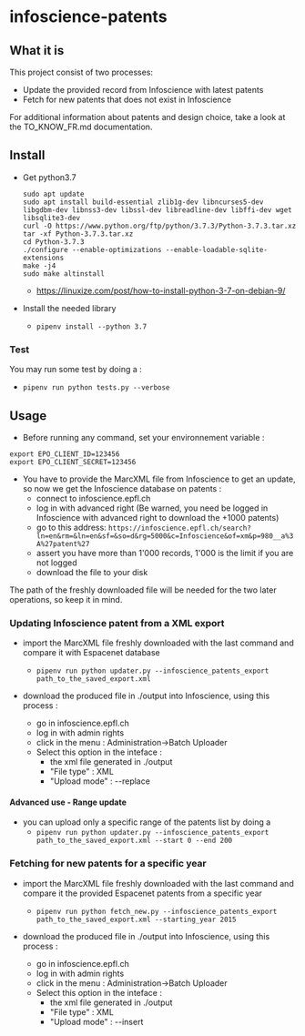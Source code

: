# infoscience-patents
## What it is

This project consist of two processes:

- Update the provided record from Infoscience with latest patents
- Fetch for new patents that does not exist in Infoscience

For additional information about patents and design choice, take a look at the TO_KNOW_FR.md documentation.

## Install

- Get python3.7
    ```
    sudo apt update
    sudo apt install build-essential zlib1g-dev libncurses5-dev libgdbm-dev libnss3-dev libssl-dev libreadline-dev libffi-dev wget libsqlite3-dev
    curl -O https://www.python.org/ftp/python/3.7.3/Python-3.7.3.tar.xz
    tar -xf Python-3.7.3.tar.xz
    cd Python-3.7.3
    ./configure --enable-optimizations --enable-loadable-sqlite-extensions
    make -j4
    sudo make altinstall
    ```

    - https://linuxize.com/post/how-to-install-python-3-7-on-debian-9/

- Install the needed library
    - `pipenv install --python 3.7`


### Test
You may run some test by doing a :
- `pipenv run python tests.py --verbose`

## Usage

 - Before running any command, set your environnement variable :
```
export EPO_CLIENT_ID=123456
export EPO_CLIENT_SECRET=123456
```
- You have to provide the MarcXML file from Infoscience to get an update, so now we get the Infoscience database on patents :
    - connect to infoscience.epfl.ch
    - log in with advanced right (Be warned, you need be logged in Infoscience with advanced right to download the +1000 patents)
    - go to this address: `https://infoscience.epfl.ch/search?ln=en&rm=&ln=en&sf=&so=d&rg=5000&c=Infoscience&of=xm&p=980__a%3A%27patent%27`
    - assert you have more than 1'000 records, 1'000 is the limit if you are not logged
    - download the file to your disk

The path of the freshly downloaded file will be needed for the two later operations, so keep it in mind.

### Updating Infoscience patent from a XML export

- import the MarcXML file freshly downloaded with the last command and compare it with Espacenet database
    - `pipenv run python updater.py --infoscience_patents_export path_to_the_saved_export.xml`

- download the produced file in ./output into Infoscience, using this process :
    - go in infoscience.epfl.ch
    - log in with admin rights
    - click in the menu : Administration->Batch Uploader
    - Select this option in the inteface :
        - the xml file generated in ./output
        - "File type" : XML
        - "Upload mode" : --replace

#### Advanced use - Range update
- you can upload only a specific range of the patents list by doing a
    - `pipenv run python updater.py --infoscience_patents_export path_to_the_saved_export.xml --start 0 --end 200`

### Fetching for new patents for a specific year

- import the MarcXML file freshly downloaded with the last command and compare it the provided Espacenet patents from a specific year
    - `pipenv run python fetch_new.py --infoscience_patents_export path_to_the_saved_export.xml --starting_year 2015`

- download the produced file in ./output into Infoscience, using this process :
    - go in infoscience.epfl.ch
    - log in with admin rights
    - click in the menu : Administration->Batch Uploader
    - Select this option in the inteface :
        - the xml file generated in ./output
        - "File type" : XML
        - "Upload mode" : --insert
